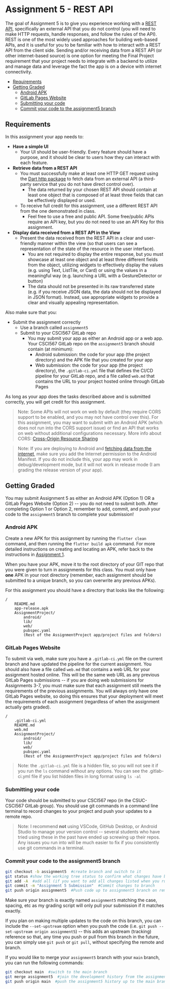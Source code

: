 # Assignment 5 - REST API

The goal of Assignment 5 is to give you experience working with a [REST API](https://www.redhat.com/en/topics/api/what-is-a-rest-api), specifically an external API that you do not control (you will need to make HTTP requests, handle responses, and follow the rules of the API). REST is one of the most widely used approaches for building web-based APIs, and it is useful for you to be familiar with how to interact with a REST API from the client side. Sending and/or receiving data from a REST API (or other internet-based source) is one option for meeting the Final Project requirement that your project needs to integrate with a backend to utilize and manage data and leverage the fact the app is on a device with internet connectivity.

* [Requirements](#requirements)
* [Getting Graded](#getting-graded)
  * [Android APK](#android-apk)
  * [GitLab Pages Website](#gitlab-pages-website)
  * [Submitting your code](#submitting-your-code)
  * [Commit your code to the assignment5 branch](#commit-your-code-to-the-assignment5-branch)

## Requirements

In this assignment your app needs to:

* **Have a simple UI**
  * Your UI should be user-friendly. Every feature should have a purpose, and it should be clear to users how they can interact with each feature.
* **Retrieve data from a REST API**
  * You must successfully make at least one HTTP GET request using the [Dart http package](https://pub.dev/packages/http) to fetch data from an external API (a third-party service that you do not have direct control over).
    * The data returned by your chosen REST API should contain at least one object that is composed of at least three fields that can be effectively displayed or used.
  * To receive full credit for this assignment, use a different REST API from the one demonstrated in class.
    * Feel free to use a free and public API. Some free/public APIs require an API key, but you do not need to use an API Key for this assignment.
* **Display data received from a REST API in the View**
  * Present the data received from the REST API in a clear and user-friendly manner within the view (so that users can see a representation of the state of the resource in the user interface).
    * You are not required to display the entire response, but you must showcase at least one object and at least three different fields from the object, utilizing widgets to effectively display the values (e.g. using Text, ListTile, or Card) or using the values in a meaningful way (e.g. launching a URL with a GestureDetector or button)
    * The data should not be presented in its raw transferred state (e.g. if you receive JSON data, the data should not be displayed in JSON format). Instead, use appropriate widgets to provide a clear and visually appealing representation.

Also make sure that you:
  * Submit the assignment correctly
    * Use a branch called `assignment5`
    * Submit to your CSCI567 GitLab repo
      * You may submit your app as either an Android app or a web app. Your CSCI567 GitLab repo on the `assignment5` branch should contain (at minimum):
        * Android submission: the code for your app (the project directory) and the APK file that you created for your app
        * Web submission: the code for your app (the project directory), the `.gitlab-ci.yml` file that defines the CI/CD pipeline for your GitLab repo, and a file called `web.md` that contains the URL to your project hosted online through GitLab Pages

As long as your app does the tasks described above and is submitted correctly, you will get credit for this assignment.

> Note: Some APIs will not work on web by default (they require CORS support to be enabled, and you may not have control over this). For this assignment, you may want to submit with an Android APK (which does not run into the CORS support issue) or find an API that works on web without additional configurations necessary. More info about CORS: [Cross-Origin Resource Sharing](https://developer.mozilla.org/en-US/docs/Web/HTTP/CORS)

> Note: If you are deploying to Android and [fetching data from the internet](https://docs.flutter.dev/cookbook/networking/fetch-data), make sure you add the Internet permission to the Android Manifest. If you do not include this, your app may work in debug/development mode, but it will not work in release mode (I am grading the release version of your app).

## Getting Graded

You may submit Assignment 5 as either an Android APK (Option 1) OR a GitLab Pages Website (Option 2) -- you do not need to submit both. After completing Option 1 or Option 2, remember to add, commit, and push your code to the `assignment5` branch to complete your submission!

### Android APK

Create a new APK for this assignment by running the `flutter clean` command, and then running the `flutter build apk` command. For more detailed instructions on creating and locating an APK, refer back to the instructions in [Assignment 1](https://github.com/shelleywong/CSCI567-Course-Materials/blob/main/Assignments/Assignment1.md#create-your-first-apk).

When you have your APK, move it to the root directory of your GIT repo that you were given to turn in assignments for this class. You must only have **one** APK in your root directory (remember, each assignment should be submitted to a unique branch, so you can overwrite any previous APKs).

For this assignment you should have a directory that looks like the following:

```
/
    README.md
    app-release.apk
    AssignmentProject/
        android/
        lib/
        web/
        pubspec.yaml
        (Rest of the AssignmentProject app/project files and folders)
```

### GitLab Pages Website

To submit via web, make sure you have a `.gitlab-ci.yml` file on the current branch and have updated the pipeline for the current assignment. You should also have a file called `web.md` that contains a web URL for your assignment hosted online. This will be the same web URL as any previous GitLab Pages submissions -- if you are doing web submissions for Assignments 3-7, you must make sure that each assignment still meets the requirements of the previous assignments. You will always only have one GitLab Pages website, so doing this ensures that your deployment will meet the requirements of each assignment (regardless of when the assignment actually gets graded).

```
/
    .gitlab-ci.yml
    README.md
    web.md
    AssignmentProject/
        android/
        lib/
        web/
        pubspec.yaml
        (Rest of the AssignmentProject app/project files and folders)
```

> Note: the `.gitlab-ci.yml` file is a hidden file, so you will not see it if you run the `ls` command without any options. You can see the .gitlab-ci.yml file if you list hidden files in long format using `ls -al`

### Submitting your code

Your code should be submitted to your CSCI567 repo (in the CSUC-CSCI567 GitLab group). You should use git commands in a command line terminal to record changes to your project and push your updates to a remote repo.

> Note: I recommend **not** using VSCode, GitHub Desktop, or Android Studio to manage your version control -- several students who have tried using these in the past have ended up screwing up their repos. Any issues you run into will be much easier to fix if you consistently use git commands in a terminal.

### Commit your code to the assignment5 branch

```bash
git checkout -b assignment5  #create branch and switch to it
git status #show the working tree status to confirm what changes have been made
git add -A  #add all (if you want to add all changes listed when you run 'git status')
git commit -m "Assignment 5 Submission"  #Commit changes to branch
git push origin assignment5  #Push code up to assignment5 branch on remote
```

Make sure your branch is exactly named `assignment5` matching the case, spacing, etc as my grading script will only pull your submission if it matches exactly.

If you plan on making multiple updates to the code on this branch, you can include the `--set-upstream` option when you push the code (i.e. `git push --set-upstream origin assignment5`) -- this adds an upstream (tracking) reference so that, any time you push or pull from this branch in the future, you can simply use `git push` or `git pull`, without specifying the remote and branch.

If you would like to merge your `assignment5` branch with your `main` branch, you can run the following commands:
```bash
git checkout main  #switch to the main branch
git merge assignment5  #join the development history from the assignment5 branch with the current (main) branch
git push origin main  #push the assignment5 history up to the main branch on the remote
```
